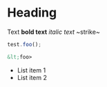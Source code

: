 # Heading

Text **bold text** *italic text* ~strike~

```js
test.foo();
```

```html
&lt;foo>
```

* List item 1
* List item 2
